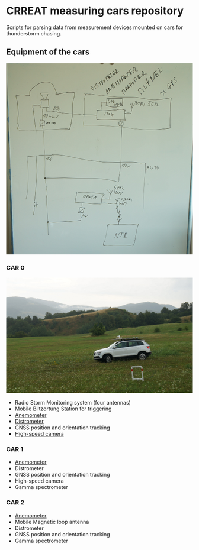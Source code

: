 # CRREAT measuring cars repository

Scripts for parsing data from measurement devices mounted on cars for thunderstorm chasing.


## Equipment of the cars

![CRREAT CAR equipment connection](doc/img/Equipment_schematics.JPG)


### CAR 0

![CRREAT CAR 0 in action](doc/img/CRREAT_CAR0.JPG)

  * Radio Storm Monitoring system  (four antennas)
  * Mobile Blitzortung Station for triggering
  * [Anemometer](https://github.com/mlab-modules/WINDGAUGE03)
  * [Distrometer](https://github.com/UniversalScientificTechnologies/DISTROMETER01)
  * GNSS position and orientation tracking
  * [High-speed camera](https://www.krontech.ca/store/Chronos-1-4-High-Speed-Camera-p92268927)

### CAR 1

  * [Anemometer](https://github.com/mlab-modules/WINDGAUGE03)
  * Distrometer
  * GNSS position and orientation tracking
  * High-speed camera
  * Gamma spectrometer

### CAR 2

  * [Anemometer](https://github.com/mlab-modules/WINDGAUGE03)
  * Mobile Magnetic loop antenna
  * Distrometer
  * GNSS position and orientation tracking
  * Gamma spectrometer
